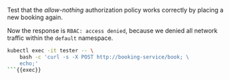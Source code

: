 Test that the *allow-nothing* authorization policy works correctly by placing a new booking again.


Now the response is `RBAC: access denied`, because we denied all network traffic within the `default` namespace.

```bash
kubectl exec -it tester -- \
    bash -c 'curl -s -X POST http://booking-service/book; \
    echo;'
```{{exec}}